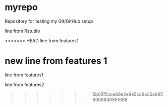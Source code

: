 # myrepo
Repository for testing my Git/GitHub setup

line from Rstudio

<<<<<<< HEAD
line from features1

new line from features 1
=======

line from features1

line from features2

>>>>>>> 5b05f5cce68e2e9e5cd9a35a6956008640851688
